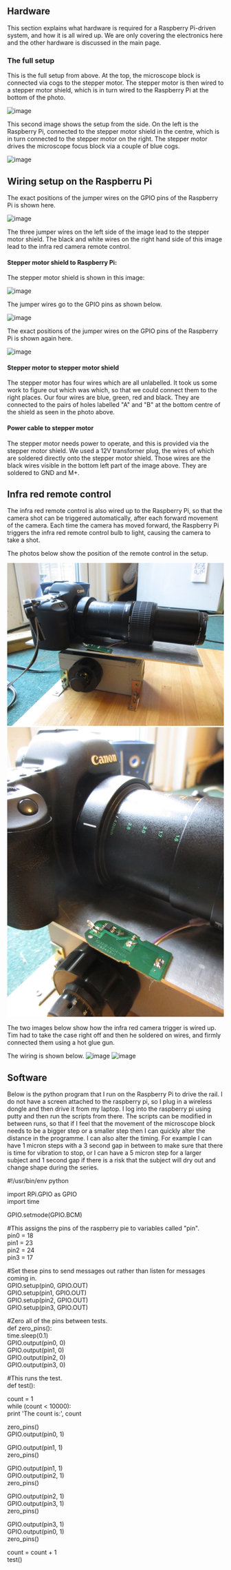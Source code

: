 

## Hardware

This section explains what hardware is required for a Raspberry Pi-driven system, and how it is all wired up. We are only covering the electronics here and the other hardware is discussed in the main page. 

### The full setup 

This is the full setup from above. At the top, the microscope block is connected via cogs to the stepper motor. The stepper motor is then wired to a stepper motor shield, which is in turn wired to the Raspberry Pi at the bottom of the photo. 


<img src="images/IMG_5876.JPG" alt="image"/>

This second image shows the setup from the side. On the left is the Raspberry Pi, connected to the stepper motor shield in the centre, which is in turn connected to the stepper motor on the right. The stepper motor drives the microscope focus block via a couple of blue cogs. 

<img src="images/_MG_5890.JPG" alt="image"/>

## Wiring setup on the Raspberru Pi

The exact positions of the jumper wires on the GPIO pins of the Raspberry Pi is shown here.

<img src="images/_MG_5898.JPG" alt="image"/>

The three jumper wires on the left side of the image lead to the stepper motor shield. The black and white wires on the right hand side of this image lead to the infra red camera remote control. 

#### Stepper motor shield to Raspberry Pi:

The stepper motor shield is shown in this image:

<img src="images/_MG_5891.JPG" alt="image"/>



The jumper wires go to the GPIO pins as shown below. 

<img src="images/_MG_5894.JPG" alt="image"/>

The exact positions of the jumper wires on the GPIO pins of the Raspberry Pi is shown again here.

<img src="images/_MG_5898.JPG" alt="image"/>


#### Stepper motor to stepper motor shield

The stepper motor has four wires which are all unlabelled. It took us some work to figure out which was which, so that we could connect them to the right places. Our four wires are blue, green, red and black. They are connected to the pairs of holes labelled "A" and "B" at the bottom centre of the shield as seen in the photo above.

#### Power cable to stepper motor

The stepper motor needs power to operate, and this is provided via the stepper motor shield. We used a 12V transforner plug, the wires of which are soldered directly onto the stepper motor shield. Those wires are the black wires visible in the bottom left part of the image above. They are soldered to GND and M+.

## Infra red remote control

The infra red remote control is also wired up to the Raspberry Pi, so that the camera shot can be triggered automatically, after each forward movement of the camera. Each time the camera has moved forward, the Raspberry Pi triggers the infra red remote control bulb to light, causing the camera to take a shot. 

The photos below show the position of the remote control in the setup. 

<img src="images/IMG_5243.JPG" alt="image"/>
<img src="images/IMG_5244.JPG" alt="image"/>

The two images below show how the infra red camera trigger is wired up. Tim had to take the case right off and then he soldered on wires, and firmly connected them using a hot glue gun. 

The wiring is shown below. 
<img src="images/_MG_5899.JPG" alt="image"/>
<img src="images/_MG_5900.JPG" alt="image"/>






## Software

Below is the python program that I run on the Raspberry Pi to drive the rail. I do not have a screen attached to the raspberry pi, so I plug in a wireless dongle and then drive it from my laptop. I log into the raspberry pi using putty and then run the scripts from there. The scripts can be modified in between runs, so that if I feel that the movement of the microscope block needs to be a bigger step or a smaller step then I can quickly alter the distance in the programme. I can also alter the timing. For example I can have 1 micron steps with a 3 second gap in between to make sure that there is time for vibration to stop, or I can have a 5 micron step for a larger subject and 1 second gap if there is a risk that the subject will dry out and change shape during the series. 


<p>
#!/usr/bin/env python
</p><p>
import RPi.GPIO as GPIO<br>
import time
</p><p>
GPIO.setmode(GPIO.BCM)
</p><p>
#This assigns the pins of the raspberry pie to variables called "pin".<br>
pin0 = 18<br>
pin1 = 23<br>
pin2 = 24<br>
pin3 = 17
</p><p>
#Set these pins to send messages out rather than listen for messages coming in. <br>
GPIO.setup(pin0, GPIO.OUT)<br>
GPIO.setup(pin1, GPIO.OUT)<br>
GPIO.setup(pin2, GPIO.OUT)<br>
GPIO.setup(pin3, GPIO.OUT)
</p><p>
#Zero all of the pins between tests. <br>
def zero_pins():<br>
    time.sleep(0.1)<br>
    GPIO.output(pin0, 0)<br>
    GPIO.output(pin1, 0)<br>
    GPIO.output(pin2, 0)<br>
    GPIO.output(pin3, 0)
	</p><p>
#This runs the test.<br>
def test():
     </p><p>   
    count = 1<br>
    while (count < 10000):<br>
            print 'The count is:', count
</p><p>		
            zero_pins()<br>
            GPIO.output(pin0, 1) 
</p><p>
            GPIO.output(pin1, 1)<br>
            zero_pins()             
 </p><p>       
            GPIO.output(pin1, 1)   <br>      
            GPIO.output(pin2, 1)   <br>   
            zero_pins()
</p><p>               
            GPIO.output(pin2, 1)   <br>    
            GPIO.output(pin3, 1)    <br>  
            zero_pins()
</p><p>
            GPIO.output(pin3, 1)  <br>     
            GPIO.output(pin0, 1)   <br>   
            zero_pins()
</p><p>
count = count + 1<br>
test()
</p>
